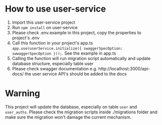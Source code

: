 # How to use user-service
1. Import this user-service project
2. Run `npm install` on user-service
3. Please check .env.example in this project, copy the properties to project's .env
4. Call this function in your project's app.ts `app.use(userService.initialize({ swaggerSpecOption: swwaggerSpecOption }));`. See the example in app.ts
5. Calling the function will run migration script automatically and update database structure, especially table user
6. Please check swagger documentation e.g. http://localhost:3000/api-docs/ the user service API's should be added to the docs 

# Warning
This project will update the database, especially on table `user` and `user_auths`. Please check the migration scripts inside ./migrations folder and make sure the migration won't damage the current mechanism. 